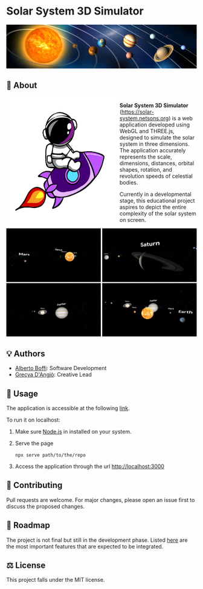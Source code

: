# Solar System 3D Simulator

![solar_system](./docs/img/cover.jpg)

## 📣 About

<div style="display: flex;">

<img align="left" width="300" src="./docs/img/logo.png" />

<div style = "margin: auto; overflow: hidden;">

**Solar System 3D Simulator** (<https://solar-system.netsons.org>) is a web application developed using WebGL and THREE.js, designed to simulate the solar system in three dimensions. The application accurately represents the scale, dimensions, distances, orbital shapes, rotation, and revolution speeds of celestial bodies.

Currently in a developmental stage, this educational project aspires to depict the entire complexity of the solar system on screen.

</div>

</div>

<img src="./docs/img/screenshots/screenshots_1_2.png" />
<img src="./docs/img/screenshots/screenshots_3_4.png" />

## 💡 Authors
* [Alberto Boffi](https://github.com/albertoboffi): Software Development
* [Grecya D'Angiò](https://github.com/grecyadangio): Creative Lead
## 🦾 Usage
The application is accessible at the following [link](https://solar-system.netsons.org/).

To run it on localhost:
1. Make sure [Node.js](https://nodejs.org/en) in installed on your system.

2. Serve the page

       npx serve path/to/the/repo
       
3. Access the application through the url <http://localhost:3000>
## 🤝 Contributing
Pull requests are welcome. For major changes, please open an issue first to discuss the proposed changes.
## 🏁 Roadmap
The project is not final but still in the development phase. Listed [here](https://github.com/albertoboffi/solar-system-3d/blob/main/docs/TODO.md) are the most important features that are expected to be integrated.
## ⚖️ License
This project falls under the MIT license.